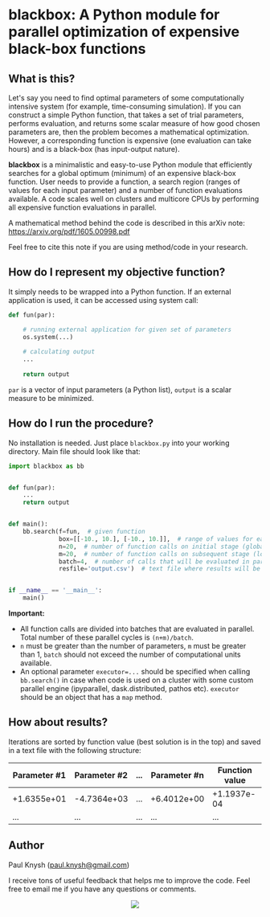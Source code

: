 # blackbox: A Python module for parallel optimization of expensive black-box functions

## What is this?

Let's say you need to find optimal parameters of some computationally intensive system (for example, time-consuming simulation). If you can construct a simple Python function, that takes a set of trial parameters, performs evaluation, and returns some scalar measure of how good chosen parameters are, then the problem becomes a mathematical optimization. However, a corresponding function is expensive (one evaluation can take hours) and is a black-box (has input-output nature).

**blackbox** is a minimalistic and easy-to-use Python module that efficiently searches for a global optimum (minimum) of an expensive black-box function. User needs to provide a function, a search region (ranges of values for each input parameter) and a number of function evaluations available. A code scales well on clusters and multicore CPUs by performing all expensive function evaluations in parallel.

A mathematical method behind the code is described in this arXiv note: https://arxiv.org/pdf/1605.00998.pdf

Feel free to cite this note if you are using method/code in your research.

## How do I represent my objective function?

It simply needs to be wrapped into a Python function. If an external application is used, it can be accessed using system call:
```python
def fun(par):

    # running external application for given set of parameters
    os.system(...)
    
    # calculating output
    ...
    
    return output
```
`par` is a vector of input parameters (a Python list), `output` is a scalar measure to be minimized.

## How do I run the procedure?

No installation is needed. Just place `blackbox.py` into your working directory. Main file should look like that:
```python
import blackbox as bb


def fun(par):
    ...
    return output


def main():
    bb.search(f=fun,  # given function
              box=[[-10., 10.], [-10., 10.]],  # range of values for each parameter
              n=20,  # number of function calls on initial stage (global search)
              m=20,  # number of function calls on subsequent stage (local search)
              batch=4,  # number of calls that will be evaluated in parallel
              resfile='output.csv')  # text file where results will be saved


if __name__ == '__main__':
    main()
```
**Important:**
* All function calls are divided into batches that are evaluated in parallel. Total number of these parallel cycles is `(n+m)/batch`.
* `n` must be greater than the number of parameters, `m` must be greater than 1, `batch` should not exceed the number of computational units available.
* An optional parameter `executor=...` should be specified when calling `bb.search()` in case when code is used on a cluster with some custom parallel engine (ipyparallel, dask.distributed, pathos etc). `executor` should be an object that has a `map` method.

## How about results?

Iterations are sorted by function value (best solution is in the top) and saved in a text file with the following structure:

Parameter #1 | Parameter #2 | ... | Parameter #n | Function value
--- | --- | --- | --- | ---
+1.6355e+01 | -4.7364e+03 | ... | +6.4012e+00 | +1.1937e-04
... | ... | ... | ... | ...

## Author

Paul Knysh (paul.knysh@gmail.com)

I receive tons of useful feedback that helps me to improve the code. Feel free to email me if you have any questions or comments.

<p align="center">
  <img src="http://i.imgur.com/De7yibS.png">
</p>
